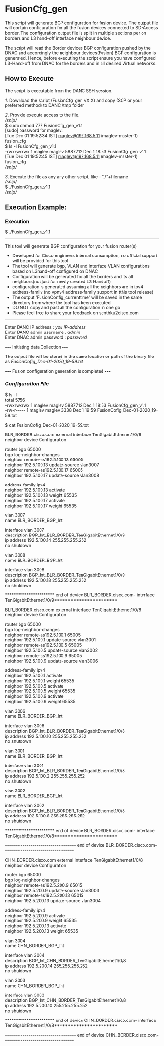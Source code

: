 # FusionCfg_gen
This script will generate BGP configuration for fusion device. The output file will contain configuration for all the fusion devices connected to SD-Access border. The configuration output file is split in multiple sections per on borders and L3 hand-off interface neighbour device.

The script will read the Border devices BGP configuration pushed by the DNAC and accordingly the neighbour devices(Fusion) BGP configuration is generated. Hence, before executing the script ensure you have configured L3-Hand-off from DNAC for the borders and in all desired Virtual networks.

## How to Execute

The script is executable from the DANC SSH session.

*1*. Download the script (FusionCfg_gen_vX.X) and copy (SCP or your preferred method) to DANC /tmp folder

*2*. Provide execute access to the file.<br/>
_/snip/_<br/>
$ sudo  chmod 777 FusionCfg_gen_v1.1<br/>
[sudo] password for maglev:<br/>
[Tue Dec 01 19:52:34 IST] maglev@192.168.5.11 (maglev-master-1) fusion_cfg<br/>
$ ls -l FusionCfg_gen_v1.1<br/>
-rwxrwxrwx 1 maglev maglev 5887712 Dec  1 18:53 FusionCfg_gen_v1.1<br/>
[Tue Dec 01 19:52:45 IST] maglev@192.168.5.11 (maglev-master-1) fusion_cfg<br/>
_/snip/_<br/>

*3*. Execute the file as any any other script, like -  “./“+filename <br/>
_/snip/_<br/>
$ ./FusionCfg_gen_v1.1 <br/>
_/snip/_<br/>


## Execution Example:<br/>

### Execution
$ ./FusionCfg_gen_v1.1 

 ******************************************************************************************************************* 
 
This tool will generate BGP configuration for your fusion router(s) 

 - Developed for Cisco engineers internal consumption, no official support will be provided for this tool 
 - The tool will generate bgp, VLAN and interface VLAN configurations based on L3hand-off configured on DNAC 
 - Configuration will be generated for all the borders and its all neighbors(not just for newly created L3 Handoff)
 - configuration is generated assuming all the neighbors are in ipv4 address-family (no vpnv4 address-family support in tthis tool release) 
 - The output 'FusionConfig_currenttime' will be saved in the same directory from where the tool has been executed 
 - DO NOT copy and past all the configuration in one go 
 - Please feel free to share your feedback on senthku2cisco.com 
 
*******************************************************************************************************************

Enter DANC IP address : _you IP-address_ <br/>
Enter DANC admin username : _admin_ <br/>
Enter DNAC admin password : _password_ <br/>

***---*** Initiating data Collection ***---***

The output file will be stored in the same location or path of the binary file as *FusionCofig_Dec-01-2020_19-59.txt*

***---*** Fusion configuration generation is completed ***---***

### _Configuration File_

$ ls -l<br/>
total 5756<br/>
-rwxrwxrwx 1 maglev maglev 5887712 Dec  1 18:53 FusionCfg_gen_v1.1<br/>
-rw-r----- 1 maglev maglev    3338 Dec  1 19:59 FusionCofig_Dec-01-2020_19-59.txt<br/>

$ cat FusionCofig_Dec-01-2020_19-59.txt <br/>


BLR_BORDER.cisco.com external interface TenGigabitEthernet1/0/9 neighbor device Configuration <br/>

router bgp 65000<br/>
  bgp log-neighbor-changes <br/>
  neighbor remote-as192.5.100.13 65005<br/>
  neighbor 192.5.100.13 update-source vlan3007<br/>
  neighbor remote-as192.5.100.17 65005<br/>
  neighbor 192.5.100.17 update-source vlan3008<br/>

 address-family ipv4 <br/>
  neighbor 192.5.100.13 activate <br/>
  neighbor 192.5.100.13 weight 65535 <br/>
  neighbor 192.5.100.17 activate <br/>
  neighbor 192.5.100.17 weight 65535 <br/>

vlan 3007 <br/>
 name BLR_BORDER_BGP_Int <br/>

interface vlan 3007 <br/>
 description BGP_Int_BLR_BORDER_TenGigabitEthernet1/0/9 <br/>
 ip address 192.5.100.14 255.255.255.252 <br/>
 no shutdown <br/>

vlan 3008 <br/>
 name BLR_BORDER_BGP_Int <br/>

interface vlan 3008 <br/>
 description BGP_Int_BLR_BORDER_TenGigabitEthernet1/0/9 <br/>
 ip address 192.5.100.18 255.255.255.252 <br/>
 no shutdown <br/>

 
 *********************** end of device BLR_BORDER.cisco.com- interface TenGigabitEthernet1/0/9*********************** <br/>


BLR_BORDER.cisco.com external interface TenGigabitEthernet1/0/8 neighbor device Configuration <br/>

router bgp 65000 <br/>
  bgp log-neighbor-changes <br/>
  neighbor remote-as192.5.100.1 65005 <br/>
  neighbor 192.5.100.1 update-source vlan3001 <br/>
  neighbor remote-as192.5.100.5 65005 <br/>
  neighbor 192.5.100.5 update-source vlan3002 <br/>
  neighbor remote-as192.5.100.9 65005 <br/>
  neighbor 192.5.100.9 update-source vlan3006 <br/>

 address-family ipv4 <br/>
  neighbor 192.5.100.1 activate <br/>
  neighbor 192.5.100.1 weight 65535 <br/>
  neighbor 192.5.100.5 activate <br/>
  neighbor 192.5.100.5 weight 65535 <br/>
  neighbor 192.5.100.9 activate <br/>
  neighbor 192.5.100.9 weight 65535 <br/>

vlan 3006 <br/>
 name BLR_BORDER_BGP_Int <br/>

interface vlan 3006<br/>
 description BGP_Int_BLR_BORDER_TenGigabitEthernet1/0/8<br/>
 ip address 192.5.100.10 255.255.255.252<br/>
 no shutdown <br/>

vlan 3001<br/>
 name BLR_BORDER_BGP_Int<br/>

interface vlan 3001<br/>
 description BGP_Int_BLR_BORDER_TenGigabitEthernet1/0/8<br/>
 ip address 192.5.100.2 255.255.255.252<br/>
 no shutdown <br/>

vlan 3002<br/>
 name BLR_BORDER_BGP_Int<br/>

interface vlan 3002<br/>
 description BGP_Int_BLR_BORDER_TenGigabitEthernet1/0/8<br/>
 ip address 192.5.100.6 255.255.255.252<br/>
 no shutdown <br/>

 
 *********************** end of device BLR_BORDER.cisco.com- interface TenGigabitEthernet1/0/8*********************** <br/>

 
 ------------------------------------ end of device BLR_BORDER.cisco.com------------------------------------


CHN_BORDER.cisco.com external interface TenGigabitEthernet1/0/8 neighbor device Configuration <br/>

router bgp 65000<br/>
  bgp log-neighbor-changes <br/>
  neighbor remote-as192.5.200.9 65015<br/>
  neighbor 192.5.200.9 update-source vlan3003<br/>
  neighbor remote-as192.5.200.13 65015<br/>
  neighbor 192.5.200.13 update-source vlan3004<br/>

 address-family ipv4 <br/>
  neighbor 192.5.200.9 activate<br/>
  neighbor 192.5.200.9 weight 65535<br/>
  neighbor 192.5.200.13 activate<br/>
  neighbor 192.5.200.13 weight 65535<br/>

vlan 3004<br/>
 name CHN_BORDER_BGP_Int<br/>

interface vlan 3004<br/>
 description BGP_Int_CHN_BORDER_TenGigabitEthernet1/0/8<br/>
 ip address 192.5.200.14 255.255.255.252<br/>
 no shutdown <br/>

vlan 3003<br/>
 name CHN_BORDER_BGP_Int<br/>

interface vlan 3003<br/>
 description BGP_Int_CHN_BORDER_TenGigabitEthernet1/0/8<br/>
 ip address 192.5.200.10 255.255.255.252<br/>
 no shutdown <br/>

 
 *********************** end of device CHN_BORDER.cisco.com- interface TenGigabitEthernet1/0/8*********************** 

 
 ------------------------------------ end of device CHN_BORDER.cisco.com------------------------------------
